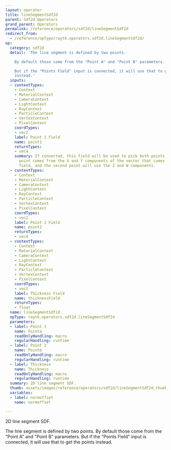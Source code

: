 ```yaml
---
layout: operator
title: lineSegmentSdf2d
parent: Sdf2d Operators
grand_parent: Operators
permalink: /reference/operators/sdf2d/lineSegmentSdf2d
redirect_from:
  - /reference/opType/raytk.operators.sdf2d.lineSegmentSdf2d/
op:
  category: sdf2d
  detail: 'The line segment is defined by two points.

    By default those come from the "Point A" and "Point B" parameters.

    But if the "Points Field" input is connected, it will use that to get the points
    instead.'
  inputs:
  - contextTypes:
    - Context
    - MaterialContext
    - CameraContext
    - LightContext
    - RayContext
    - ParticleContext
    - VertexContext
    - PixelContext
    coordTypes:
    - vec2
    label: Point 1 Field
    name: point1
    returnTypes:
    - vec4
    summary: If connected, this field will be used to pick both points. The first
      point comes from the X and Y components of the vector that comes out of the
      field, and the second point will use the Z and W components.
  - contextTypes:
    - Context
    - MaterialContext
    - CameraContext
    - LightContext
    - RayContext
    - ParticleContext
    - VertexContext
    - PixelContext
    coordTypes:
    - vec2
    label: Point 2 Field
    name: point2
    returnTypes:
    - vec4
  - contextTypes:
    - Context
    - MaterialContext
    - CameraContext
    - LightContext
    - RayContext
    - ParticleContext
    - VertexContext
    - PixelContext
    coordTypes:
    - vec2
    label: Thickness Field
    name: thicknessField
    returnTypes:
    - float
  name: lineSegmentSdf2d
  opType: raytk.operators.sdf2d.lineSegmentSdf2d
  parameters:
  - label: Point 1
    name: Pointa
    readOnlyHandling: macro
    regularHandling: runtime
  - label: Point 2
    name: Pointb
    readOnlyHandling: macro
    regularHandling: runtime
  - label: Thickness
    name: Thickness
    readOnlyHandling: macro
    regularHandling: runtime
  summary: 2D line segment SDF.
  thumb: assets/images/reference/operators/sdf2d/lineSegmentSdf2d_thumb.png
  variables:
  - label: normoffset
    name: normoffset

---
```



2D line segment SDF.

The line segment is defined by two points.
By default those come from the "Point A" and "Point B" parameters.
But if the "Points Field" input is connected, it will use that to get the points instead.